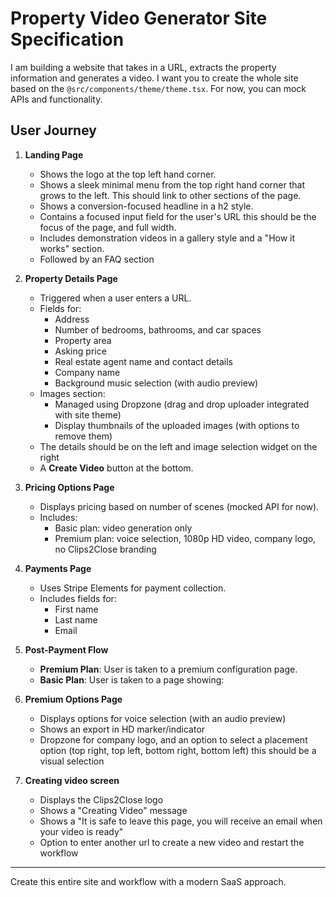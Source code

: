 # Property Video Generator Site Specification

I am building a website that takes in a URL, extracts the property information and generates a video. I want you to create the whole site based on the `@src/components/theme/theme.tsx`. For now, you can mock APIs and functionality.

## User Journey

1. **Landing Page**
   - Shows the logo at the top left hand corner.
   - Shows a sleek minimal menu from the top right hand corner that grows to the left. This should link to other sections of the page.
   - Shows a conversion-focused headline in a h2 style.
   - Contains a focused input field for the user's URL this should be the focus of the page, and full width.
   - Includes demonstration videos in a gallery style and a "How it works" section.
   - Followed by an FAQ section

2. **Property Details Page**
   - Triggered when a user enters a URL.
   - Fields for:
     - Address
     - Number of bedrooms, bathrooms, and car spaces
     - Property area
     - Asking price
     - Real estate agent name and contact details
     - Company name
     - Background music selection (with audio preview)
   - Images section:
     - Managed using Dropzone (drag and drop uploader integrated with site theme)
     - Display thumbnails of the uploaded images (with options to remove them)
   - The details should be on the left and image selection widget on the right
   - A **Create Video** button at the bottom.

3. **Pricing Options Page**
   - Displays pricing based on number of scenes (mocked API for now).
   - Includes:
     - Basic plan: video generation only
     - Premium plan: voice selection, 1080p HD video, company logo, no Clips2Close branding

4. **Payments Page**
   - Uses Stripe Elements for payment collection.
   - Includes fields for:
     - First name
     - Last name
     - Email

5. **Post-Payment Flow**
   - **Premium Plan**: User is taken to a premium configuration page.
   - **Basic Plan**: User is taken to a page showing:

6. **Premium Options Page**
   - Displays options for voice selection (with an audio preview)
   - Shows an export in HD marker/indicator
   - Dropzone for company logo, and an option to select a placement option (top right, top left, bottom right, bottom left) this should be a visual selection

6. **Creating video screen**
   - Displays the Clips2Close logo
   - Shows a "Creating Video" message
   - Shows a "It is safe to leave this page, you will receive an email when your video is ready"
   - Option to enter another url to create a new video and restart the workflow

---

Create this entire site and workflow with a modern SaaS approach.
